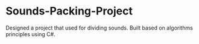 # Sounds-Packing-Project
Designed a project that used for dividing sounds. Built based on algorithms principles using C#.
